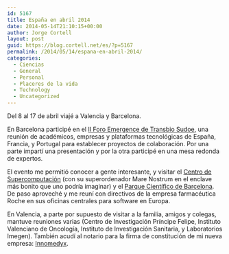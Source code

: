 ```yaml
---
id: 5167
title: España en abril 2014
date: 2014-05-14T21:10:15+00:00
author: Jorge Cortell
layout: post
guid: https://blog.cortell.net/es/?p=5167
permalink: /2014/05/14/espana-en-abril-2014/
categories:
  - Ciencias
  - General
  - Personal
  - Placeres de la vida
  - Technology
  - Uncategorized
---
```

Del 8 al 17 de abril viajé a Valencia y Barcelona.

En Barcelona participé en el <a title="https://www.transbio-sudoe.eu/transbio-events.php?n=2" href="https://www.transbio-sudoe.eu/transbio-events.php?n=2" target="_blank">II Foro Emergence de Transbio Sudoe</a>, una reunión de académicos, empresas y plataformas tecnológicas de España, Francia, y Portugal para establecer proyectos de colaboración. Por una parte impartí una presentación y por la otra participé en una mesa redonda de expertos.

El evento me permitió conocer a gente interesante, y visitar el <a title="https://www.bsc.es/" href="https://www.bsc.es/" target="_blank">Centro de Supercomputación</a> (con su superordenador Mare Nostrum en el enclave más bonito que uno podría imaginar) y el <a title="https://www.pcb.ub.edu/homepcb/live/en/p1.asp" href="https://www.pcb.ub.edu/homepcb/live/en/p1.asp" target="_blank">Parque Científico de Barcelona</a>. De paso aproveché y me reuní con directivos de la empresa farmacéutica Roche en sus oficinas centrales para software en Europa.

En Valencia, a parte por supuesto de visitar a la familia, amigos y colegas, mantuve reuniones varias (Centro de Investigación Príncipe Felipe, Instituto Valenciano de Oncología, Instituto de Investigación Sanitaria, y Laboratorios Imegen). También acudí al notario para la firma de constitución de mi nueva empresa: <a title="https://www.innomedyx.es/" href="https://www.innomedyx.es/" target="_blank">Innomedyx</a>.